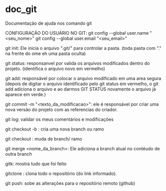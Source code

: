 # doc_git
Documentação de ajuda nos comando git


CONFIGURAÇÃO DO USUÁRIO NO GIT:
git config --global user.name "<seu_nome>"
git config --global user.email "<seu_email>"

git init: Ele inicia o arquivo ".git/" para controlar a pasta. (toda pasta com "." na frente do ome eh uma pasta oculta)

git status: responsanvel por valida os arquivos modificados dentro do projeto. (identifica o arquivo novo em vermelho)

git add: responsável por colocar o arquivo modificado em uma area segura (depois de digitar o arquivo identificado pelo git status em vermelho, o git add adiciona o arquivo e ao darmos GIT STATUS novamente o arquivo já aparece em verde.)

git commit -m "<texto_da_modificacao>": ele é responsável por criar uma nova versão do projeto com as referencias do criador.

git log: validar os meus comentários e modificações              

git checkout -b <nome da branch>: cria uma nova branch ou ramo

git checkout <nome da branch>: muda de branch/ ramo

git merge <nome_da_branch>: Ele adiciona a branch atual no contéudo de outra branch

gitk: mostra tudo que foi feito

gitclone <url do repositorio>: clona todo o repositório (do link informado). 

git push: sobe as alterações para o repositório remoto (github)